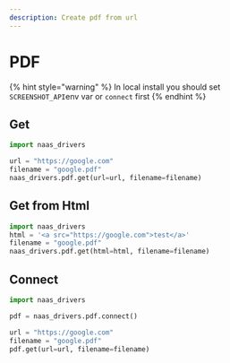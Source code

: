 ```yaml
---
description: Create pdf from url
---
```


# PDF

{% hint style="warning" %}
In local install you should set `SCREENSHOT_API`env var or `connect` first
{% endhint %}

## Get

```python
import naas_drivers

url = "https://google.com"
filename = "google.pdf"
naas_drivers.pdf.get(url=url, filename=filename)
```

## Get from Html

```python
import naas_drivers
html = '<a src="https://google.com">test</a>'
filename = "google.pdf"
naas_drivers.pdf.get(html=html, filename=filename)
```

## Connect

```python
import naas_drivers

pdf = naas_drivers.pdf.connect()

url = "https://google.com"
filename = "google.pdf"
pdf.get(url=url, filename=filename)
```

